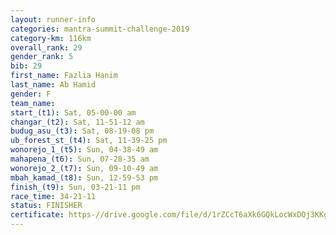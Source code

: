 ```yaml
---
layout: runner-info 
categories: mantra-summit-challenge-2019 
category-km: 116km 
overall_rank: 29
gender_rank: 5
bib: 29
first_name: Fazlia Hanim
last_name: Ab Hamid
gender: F
team_name: 
start_(t1): Sat, 05-00-00 am
changar_(t2): Sat, 11-51-12 am
budug_asu_(t3): Sat, 08-19-08 pm
ub_forest_st_(t4): Sat, 11-39-25 pm
wonorejo_1_(t5): Sun, 04-38-49 am
mahapena_(t6): Sun, 07-28-35 am
wonorejo_2_(t7): Sun, 09-10-49 am
mbah_kamad_(t8): Sun, 12-59-53 pm
finish_(t9): Sun, 03-21-11 pm
race_time: 34-21-11
status: FINISHER
certificate: https-//drive.google.com/file/d/1rZCcT6aXk6GQkLocWxDOj3KKgMiPGBy1/view?usp=sharing
---
```

